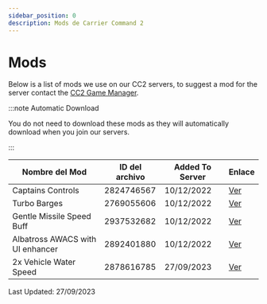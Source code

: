 ```yaml
---
sidebar_position: 0
description: Mods de Carrier Command 2
---
```


# Mods
Below is a list of mods we use on our CC2 servers, to suggest a mod for the server contact the <a href="https://trickys.gg/staffteam">CC2 Game Manager</a>.

:::note Automatic Download

You do not need to download these mods as they will automatically download when you join our servers.

:::

| Nombre del Mod                   | ID del archivo | Added To Server | Enlace                                                                   |
| -------------------------------- | -------------- | --------------- | ------------------------------------------------------------------------ |
| Captains Controls                | 2824746567     | 10/12/2022      | [Ver](https://steamcommunity.com/sharedfiles/filedetails/?id=2824746567) |
| Turbo Barges                     | 2769055606     | 10/12/2022      | [Ver](https://steamcommunity.com/sharedfiles/filedetails/?id=2769055606) |
| Gentle Missile Speed Buff        | 2937532682     | 10/12/2022      | [Ver](https://steamcommunity.com/sharedfiles/filedetails/?id=2937532682) |
| Albatross AWACS with UI enhancer | 2892401880     | 10/12/2022      | [Ver](https://steamcommunity.com/sharedfiles/filedetails/?id=2892401880) |
| 2x Vehicle Water Speed           | 2878616785     | 27/09/2023      | [Ver](https://steamcommunity.com/sharedfiles/filedetails/?id=2824714936) |

Last Updated: 27/09/2023<!-- AA/TV Missile Rebalance    \[View\](https://steamcommunity.com/sharedfiles/filedetails/?id=2878616785) -->